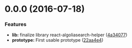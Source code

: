 <a name="0.0.0"></a>
# 0.0.0 (2016-07-18)


### Features

* **lib:** finalize library react-algoliasearch-helper ([4a34077](https://github.com/algolia/react-algoliasearch-helper/commit/4a34077))
* **prototype:** First usable prototype ([22aa4e4](https://github.com/algolia/react-algoliasearch-helper/commit/22aa4e4))



